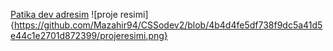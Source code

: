 [Patika dev adresim](https://app.patika.dev/ltime)
![proje resimi]{https://github.com/Mazahir94/CSSodev2/blob/4b4d4fe5df738f9dc5a41d5e44c1e2701d872399/projeresimi.png}
